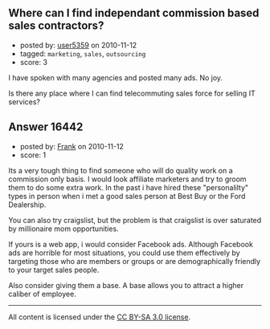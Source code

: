 ## Where can I find independant commission based sales contractors?

- posted by: [user5359](https://stackexchange.com/users/-1/5359-user5359) on 2010-11-12
- tagged: `marketing`, `sales`, `outsourcing`
- score: 3

I have spoken with many agencies and posted many ads. No joy.

Is there any place where I can find telecommuting sales force for selling IT services?


## Answer 16442

- posted by: [Frank](https://stackexchange.com/users/-1/4858-frank) on 2010-11-12
- score: 1

Its a very tough thing to find someone who will do quality work on a commission only basis.  I would look affiliate marketers and try to groom them to do some extra work.  In the past i have hired these "personalilty" types in person when i met a good sales person at Best Buy or the Ford Dealership.  

You can also try craigslist, but the problem is that craigslist is over saturated by millionaire mom opportunities.  

If yours is a web app, i would consider Facebook ads.  Although Facebook ads are horrible for most situations, you could use them effectively by targeting those who are members or groups or are demographically friendly to your target sales people. 

Also consider giving them a base.  A base allows you to attract a higher caliber of employee. 



---

All content is licensed under the [CC BY-SA 3.0 license](https://creativecommons.org/licenses/by-sa/3.0/).
